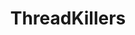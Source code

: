 ---
title: ThreadKillers
crosslinks:
- AskReddit
- RoastMe
- explainlikeimfive
- NSFW411
- AskOuija
- punkillers
- slatestarcodex
- badcode
- IsItBullshit
- worldnews
- pcmasterrace
- ControlProblem
- AdviceAnimals
- whowouldwin
- goddesses
- restofthefuckingowl
- TrueFilm
- Kentucky
- ComedyCemetery
- SubredditDrama
---
